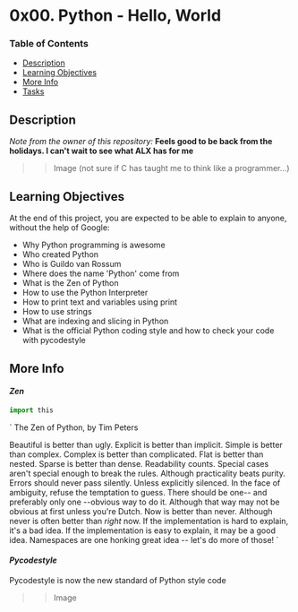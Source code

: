 # 0x00. Python - Hello, World

### Table of Contents
-	[Description](#description)
-	[Learning Objectives](#learning-objectives)
-	[More Info](#more-info)
-	[Tasks](#tasks)

## Description

*Note from the owner of this repository:* **Feels good to be back from the holidays. I can't wait to see what ALX has for me**

>> Image (not sure if C has taught me to think like a programmer...)

## Learning Objectives

At the end of this project, you are expected to be able to explain to anyone, without the help of Google:

-	Why Python programming is awesome
-	Who created Python
-	Who is Guildo van Rossum
-	Where does the name 'Python' come from
-	What is the Zen of Python
-	How to use the Python Interpreter
-	How to print text and variables using print
-	How to use strings
-	What are indexing and slicing in Python
-	What is the official Python coding style and how to check your code with pycodestyle


## More Info


#### *Zen*

```python
import this

```
`
The Zen of Python, by Tim Peters

Beautiful is better than ugly.
Explicit is better than implicit.
Simple is better than complex.
Complex is better than complicated.
Flat is better than nested.
Sparse is better than dense.
Readability counts.
Special cases aren't special enough to break the rules.
Although practicality beats purity.
Errors should never pass silently.
Unless explicitly silenced.
In the face of ambiguity, refuse the temptation to guess.
There should be one-- and preferably only one --obvious way to do it.
Although that way may not be obvious at first unless you're Dutch.
Now is better than never.
Although never is often better than *right* now.
If the implementation is hard to explain, it's a bad idea.
If the implementation is easy to explain, it may be a good idea.
Namespaces are one honking great idea -- let's do more of those!
`

#### *Pycodestyle*

Pycodestyle is now the new standard of Python style code

>> Image
